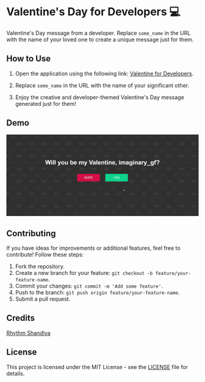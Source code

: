 # Valentine's Day for Developers 💻

Valentine's Day message from a developer. Replace `some_name` in the URL with the name of your loved one to create a unique message just for them.

## How to Use

1. Open the application using the following link: [Valentine for Developers](https://rhythmshandlya.github.io/valentine-for-developers/?name=some_name).

2. Replace `some_name` in the URL with the name of your significant other.

3. Enjoy the creative and developer-themed Valentine's Day message generated just for them!

## Demo

![Valentine for Developers Demo](/assets/demo.gif)

## Contributing

If you have ideas for improvements or additional features, feel free to contribute! Follow these steps:

1. Fork the repository.
2. Create a new branch for your feature: `git checkout -b feature/your-feature-name`.
3. Commit your changes: `git commit -m 'Add some feature'`.
4. Push to the branch: `git push origin feature/your-feature-name`.
5. Submit a pull request.

## Credits

[Rhythm Shandlya](https://twitter.com/RhythmShandlya)

## License

This project is licensed under the MIT License - see the [LICENSE](LICENSE) file for details.
